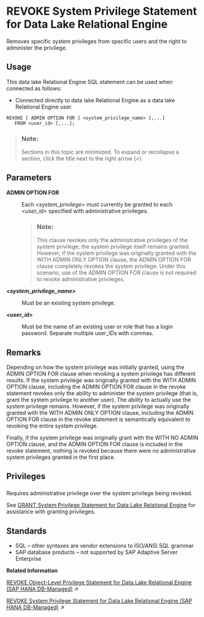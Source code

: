<!-- loioa3eadda384f21015afd5a736a04daab7 -->

# REVOKE System Privilege Statement for Data Lake Relational Engine

Removes specific system privileges from specific users and the right to administer the privilege.



<a name="loioa3eadda384f21015afd5a736a04daab7__section_ovp_dvr_znb"/>

## Usage

This data lake Relational Engine SQL statement can be used when connected as follows:

-   Connected directly to data lake Relational Engine as a data lake Relational Engine user.



```
REVOKE [ ADMIN OPTION FOR ] <system_privilege_name> [,...]
   FROM <user_id> [,...];
```



> ### Note:  
> Sections in this topic are minimized. To expand or recollapse a section, click the title next to the right arrow \(*\>*\).



<a name="loioa3eadda384f21015afd5a736a04daab7__revoke_system_priv_parm1"/>

## Parameters


<dl>
<dt><b>

ADMIN OPTION FOR

</b></dt>
<dd>

Each *<system\_privilege\>* must currently be granted to each *<user\_id\>* specified with administrative privileges.

> ### Note:  
> This clause revokes only the administrative privileges of the system privilege; the system privilege itself remains granted. However, if the system privilege was originally granted with the WITH ADMIN ONLY OPTION clause, the ADMIN OPTION FOR clause completely revokes the system privilege. Under this scenario, use of the ADMIN OPTION FOR clause is not required to revoke administrative privileges.



</dd><dt><b>

*<system\_privilege\_name\>*

</b></dt>
<dd>

Must be an existing system privilege.



</dd><dt><b>

*<user\_id\>*

</b></dt>
<dd>

Must be the name of an existing user or role that has a login password. Separate multiple user\_IDs with commas.



</dd>
</dl>



<a name="loioa3eadda384f21015afd5a736a04daab7__revoke_system_priv_remarks1"/>

## Remarks

Depending on how the system privilege was initially granted, using the ADMIN OPTION FOR clause when revoking a system privilege has different results. If the system privilege was originally granted with the WITH ADMIN OPTION clause, including the ADMIN OPTION FOR clause in the revoke statement revokes only the ability to administer the system privilege \(that is, grant the system privilege to another user\). The ability to actually use the system privilege remains. However, if the system privilege was originally granted with the WITH ADMIN ONLY OPTION clause, including the ADMIN OPTION FOR clause in the revoke statement is semantically equivalent to revoking the entire system privilege.

Finally, if the system privilege was originally grant with the WITH NO ADMIN OPTION clause, and the ADMIN OPTION FOR clause is included in the revoke statement, nothing is revoked because there were no administrative system privileges granted in the first place.



<a name="loioa3eadda384f21015afd5a736a04daab7__revoke_system_privileges1"/>

## Privileges



### 

Requires administrative privilege over the system privilege being revoked.

See [GRANT System Privilege Statement for Data Lake Relational Engine](grant-system-privilege-statement-for-data-lake-relational-engine-a3dfcb0.md) for assistance with granting privileges.



<a name="loioa3eadda384f21015afd5a736a04daab7__revoke_system_priv_standards1"/>

## Standards

-   SQL – other syntaxes are vendor extensions to ISO/ANSI SQL grammar
-   SAP database products – not supported by SAP Adaptive Server Enterprise 

**Related Information**  


[REVOKE Object-Level Privilege Statement for Data Lake Relational Engine (SAP HANA DB-Managed)](https://help.sap.com/viewer/a898e08b84f21015969fa437e89860c8/2023_4_QRC/en-US/f14139fa124d4e5da23c1da6a5009417.html "Removes object-level privileges that were given using the GRANT statement.") :arrow_upper_right:

[REVOKE System Privilege Statement for Data Lake Relational Engine (SAP HANA DB-Managed)](https://help.sap.com/viewer/a898e08b84f21015969fa437e89860c8/2023_4_QRC/en-US/2a45ac0bacf44b879b464c83767c2f48.html "Removes specific system privileges from specific users and the right to administer the privilege.") :arrow_upper_right:

